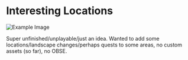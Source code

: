 # Interesting Locations

![Example Image](image.png)

Super unfinished/unplayable/just an idea. Wanted to add some locations/landscape changes/perhaps quests to some areas, no custom assets (so far), no OBSE.
